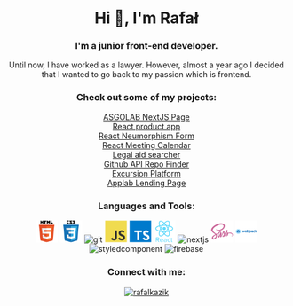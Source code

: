 <h1 align="center">Hi 👋, I'm Rafał</h1>
<h3 align="center">I'm a junior front-end developer.</h3>
<p align="center"> Until now, I have worked as a lawyer. However, almost a year ago I decided that I wanted to go back to my passion which is frontend.</p>

<h3 align="center">Check out some of my projects:</h3>
<p align="center">
<a href="https://github.com/rafalkazik/Asgolab-NextJS-page" target="blank">ASGOLAB NextJS Page</a></br>
<a href="https://github.com/rafalkazik/React-product-app" target="blank">React product app</a></br>
<a href="https://github.com/rafalkazik/React-Neumorphism-Form" target="blank">React Neumorphism Form</a></br>
<a href="https://github.com/rafalkazik/React-Meeting-Calendar" target="blank">React Meeting Calendar</a></br>
<a href="https://github.com/rafalkazik/free-legal-aid" target="blank">Legal aid searcher</a></br>
<a href="https://github.com/rafalkazik/github-repo-search" target="blank">Github API Repo Finder</a></br>
<a href="https://github.com/rafalkazik/excursions-platform" target="blank">Excursion Platform</a></br>
<a href="https://github.com/rafalkazik/Applab-RWD" target="blank">Applab Lending Page</a></br>
</p>

<h3 align="center">Languages and Tools:</h3>
<p align="center"> 
  <img src="https://raw.githubusercontent.com/devicons/devicon/master/icons/html5/html5-original-wordmark.svg" alt="html5" width="40" height="40"/> 
  <img src="https://raw.githubusercontent.com/devicons/devicon/master/icons/css3/css3-original-wordmark.svg" alt="css3" width="40" height="40"/> 
  <img src="https://www.vectorlogo.zone/logos/git-scm/git-scm-icon.svg" alt="git" width="40" height="40"/> 
  <img src="https://raw.githubusercontent.com/devicons/devicon/master/icons/javascript/javascript-original.svg" alt="javascript" width="40" height="40"/>
  <img src="https://raw.githubusercontent.com/devicons/devicon/master/icons/typescript/typescript-original.svg" alt="typescript" width="40" height="40"/>
  <img src="https://raw.githubusercontent.com/devicons/devicon/master/icons/react/react-original-wordmark.svg" alt="react" width="40" height="40"/> 
  <img src="https://cdn.worldvectorlogo.com/logos/nextjs-2.svg" alt="nextjs" width="40" height="40"/> 
  <img src="https://raw.githubusercontent.com/devicons/devicon/master/icons/sass/sass-original.svg" alt="sass" width="40" height="40"/> 
  <img src="https://raw.githubusercontent.com/devicons/devicon/d00d0969292a6569d45b06d3f350f463a0107b0d/icons/webpack/webpack-original-wordmark.svg" alt="webpack" width="40" height="40"/> 
  <img src="https://styled-components.com/logo.png" alt="styledcomponent" width="40" height="40"/> 
  <img src="https://www.vectorlogo.zone/logos/firebase/firebase-icon.svg" alt="firebase" width="40" height="40"/> 
</p>

  </p>
  
  <h3 align="center">Connect with me:</h3>
<p align="center">
<a href="https://linkedin.com/in/rafalkazik" target="blank"><img align="center" src="https://raw.githubusercontent.com/rahuldkjain/github-profile-readme-generator/master/src/images/icons/Social/linked-in-alt.svg" alt="rafalkazik" height="30" width="40" /></a>
</p>
